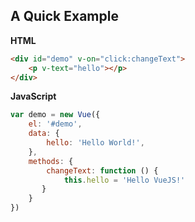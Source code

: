 ## A Quick Example

**HTML**

``` html
<div id="demo" v-on="click:changeText">
    <p v-text="hello"></p>
</div>
```

**JavaScript**

``` js
var demo = new Vue({
    el: '#demo',
    data: {
        hello: 'Hello World!',
    },
    methods: {
    	changeText: function () {
            this.hello = 'Hello VueJS!'
       }	
    }
})
```